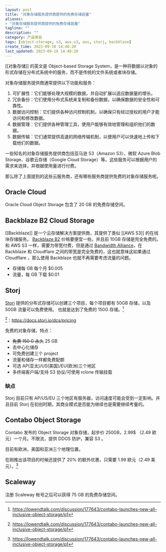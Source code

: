 ```yaml
---
layout: post
title: "对象存储服务提供商提供的免费存储容量"
aliases:
- "对象存储服务提供商提供的免费存储容量"
tagline: ""
description: ""
category: 产品体验
tags: [object-storage, s3, aws-s3, oos, storj, backblaze]
create_time: 2023-09-10 14:40:20
last_updated: 2023-09-16 14:40:20
---
```


[[对象存储]] 的英文是 Object-based Storage System，是一种将数据以对象的形式存储在分布式系统中的服务，而不是传统的文件系统或者块存储。

对象存储服务提供商通常提供以下功能和服务：

1. 可扩展性：它们能够处理大规模的数据，并自动扩展以适应数据量的增长。
2. 冗余备份：它们使用分布式系统来复制和备份数据，以确保数据的安全性和可靠性。
3. 数据访问控制：它们提供各种访问控制机制，以确保只有经过授权的用户才能访问和修改数据。
4. 数据管理：它们提供各种管理工具，使用户能够有效地管理和组织他们的数据。
5. 数据传输：它们通常提供高速的网络传输机制，以便用户可以快速地上传和下载他们的数据。

一些知名的对象存储服务提供商包括亚马逊 S3（Amazon S3）、微软 Azure Blob Storage、谷歌云存储（Google Cloud Storage）等。这些服务可以根据用户的需求来选择，并根据使用量进行付费。

那么除了上面提到的这些云服务商，还有哪些服务商提供免费的对象存储服务呢。

## Oracle Cloud

Oracle Cloud Object Storage 包含了 20 GB 的免费存储空间。

## Backblaze B2 Cloud Storage

[[Backblaze]] 是一个云存储解决方案提供商，其提供了类似 [[AWS S3]] 的在线块存储服务。 [Backblaze B2](https://www.backblaze.com/b2/cloud-storage.html) 价格要便宜一些。并且前 10GB 存储是完全免费的。和 AWS S3 一样，需要为带宽付费，但是通过 [Bandwidth Alliance](https://www.cloudflare.com/bandwidth-alliance/)，在 Backblaze 和 Cloudflare 之间的带宽是完全免费的，这也就意味这如果通过 Cloudflare ，那么使用 Backblaze 也就不再需要考虑流量的问题。

- 存储每 GB 每个月 $0.005
- 流量，每 GB 下载 $0.01

## Storj

[Storj](https://www.storj.io/) 提供的分布式存储可以创建三个项目，每个项目都有 50GB 存储，以及 50GB 流量可以免费使用。 也就是达到了免费的 150G 存储。[^1]

[^1]：<https://docs.storj.io/dcs/pricing>

免费的对象存储，特点：

- ~~免费 150 G 永久~~ 25 GB
- 去中心化储存
- 可免费创建三个 project
- 流量和储存一样都免费配额
- 可选 AP(亚太)/US(美国)/EU(欧洲)三个地区
- 多终端客户端/支持 S3 协议/可使用 rclone 传输挂载

### 缺点

Storj 目前只有 AP/US/EU 三个地区有服务器，访问速度可能会受到一定影响。并且目前 Storj 在初创时期，其商业模式是否能为继续也是需要继续考量的。

## Contabo Object Storage

Contabo 发布的 Object Storage 对象存储，起步价 250GB，2.99$ （2.49 欧元）一个月。不限流，提供 DDOS 防护，兼容 S3 。

目前有欧洲，美国和亚洲三个地理位置。

在刚推出该项目的时候还提供了 20% 的额外优惠，只需要 1.99 欧元（2.49 美元）。[^1]

[^1]: <https://lowendtalk.com/discussion/177643/contabo-launches-new-all-inclusive-object-storage/p1>

## Scaleway

注册 Scaleway 帐号之后可以获得 75 GB 的免费存储空间。

